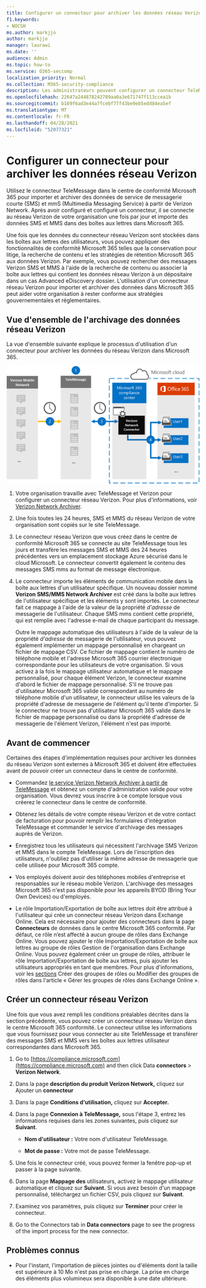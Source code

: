 ```yaml
---
title: Configurer un connecteur pour archiver les données réseau Verizon dans Microsoft 365
f1.keywords:
- NOCSH
ms.author: markjjo
author: markjjo
manager: laurawi
ms.date: ''
audience: Admin
ms.topic: how-to
ms.service: O365-seccomp
localization_priority: Normal
ms.collection: M365-security-compliance
description: Les administrateurs peuvent configurer un connecteur TeleMessage pour importer et archiver des SMS MMS et des données MMS à partir du réseau Verizon dans Microsoft 365. Cela vous permet d'archiver des données provenant de sources de données tierces dans Microsoft 365 afin de pouvoir utiliser des fonctionnalités de conformité telles que la conservation légale, la recherche de contenu et les stratégies de rétention pour gérer les données tierces de votre organisation.
ms.openlocfilehash: 22647a244878242789aa0a3e671747f113ccea1b
ms.sourcegitcommit: b169f6ad3e44a7fcebf77f43be9eb5edd84ea5ef
ms.translationtype: MT
ms.contentlocale: fr-FR
ms.lasthandoff: 04/28/2021
ms.locfileid: "52077321"
---
```

# <a name="set-up-a-connector-to-archive-verizon-network-data"></a>Configurer un connecteur pour archiver les données réseau Verizon

Utilisez le connecteur TeleMessage dans le centre de conformité Microsoft 365 pour importer et archiver des données de service de messagerie courte (SMS) et mmS (Multimedia Messaging Service) à partir de Verizon Network. Après avoir configuré et configuré un connecteur, il se connecte au réseau Verizon de votre organisation une fois par jour et importe des données SMS et MMS dans des boîtes aux lettres dans Microsoft 365.

Une fois que les données du connecteur réseau Verizon sont stockées dans les boîtes aux lettres des utilisateurs, vous pouvez appliquer des fonctionnalités de conformité Microsoft 365 telles que la conservation pour litige, la recherche de contenu et les stratégies de rétention Microsoft 365 aux données Verizon. Par exemple, vous pouvez rechercher des messages Verizon SMS et MMS à l'aide de la recherche de contenu ou associer la boîte aux lettres qui contient les données réseau Verizon à un dépositaire dans un cas Advanced eDiscovery dossier. L'utilisation d'un connecteur réseau Verizon pour importer et archiver des données dans Microsoft 365 peut aider votre organisation à rester conforme aux stratégies gouvernementales et réglementaires.

## <a name="overview-of-archiving-verizon-network-data"></a>Vue d'ensemble de l'archivage des données réseau Verizon

La vue d'ensemble suivante explique le processus d'utilisation d'un connecteur pour archiver les données du réseau Verizon dans Microsoft 365.

![Flux de travail d'archivage du réseau Verizon](../media/VerizonNetworkConnectorWorkflow.png)

1. Votre organisation travaille avec TeleMessage et Verizon pour configurer un connecteur réseau Verizon. Pour plus d'informations, voir [Verizon Network Archiver](https://www.telemessage.com/office365-activation-for-verizon-network-archiver/).

2. Une fois toutes les 24 heures, SMS et MMS du réseau Verizon de votre organisation sont copiés sur le site TeleMessage.

3. Le connecteur réseau Verizon que vous créez dans le centre de conformité Microsoft 365 se connecte au site TeleMessage tous les jours et transfère les messages SMS et MMS des 24 heures précédentes vers un emplacement stockage Azure sécurisé dans le cloud Microsoft. Le connecteur convertit également le contenu des messages SMS mms au format de message électronique.

4. Le connecteur importe les éléments de communication mobile dans la boîte aux lettres d'un utilisateur spécifique. Un nouveau dossier nommé **Verizon SMS/MMS Network Archiver** est créé dans la boîte aux lettres de l'utilisateur spécifique et les éléments y sont importés. Le connecteur fait ce mappage à l'aide de la valeur de la propriété *d'adresse* de messagerie de l'utilisateur. Chaque SMS mms contient cette propriété, qui est remplie avec l'adresse e-mail de chaque participant du message.

   Outre le mappage automatique des utilisateurs à l'aide de la valeur de la propriété *d'adresse* de messagerie de l'utilisateur, vous pouvez également implémenter un mappage personnalisé en chargeant un fichier de mappage CSV. Ce fichier de mappage contient le numéro de téléphone mobile et l'adresse Microsoft 365 courrier électronique correspondante pour les utilisateurs de votre organisation. Si vous activez à la fois le mappage utilisateur automatique et le mappage personnalisé, pour chaque élément Verizon, le connecteur examine d'abord le fichier de mappage personnalisé. S'il ne trouve pas d'utilisateur Microsoft 365 valide correspondant au numéro de téléphone mobile d'un utilisateur, le connecteur utilise les valeurs de la propriété d'adresse de messagerie de l'élément qu'il tente d'importer. Si le connecteur ne trouve pas d'utilisateur Microsoft 365 valide dans le fichier de mappage personnalisé ou dans la propriété d'adresse de messagerie de l'élément Verizon, l'élément n'est pas importé.

## <a name="before-you-begin"></a>Avant de commencer

Certaines des étapes d'implémentation requises pour archiver les données du réseau Verizon sont externes à Microsoft 365 et doivent être effectuées avant de pouvoir créer un connecteur dans le centre de conformité.

- Commandez [le service Verizon Network Archiver à partir de TeleMessage](https://www.telemessage.com/mobile-archiver/order-mobile-archiver-for-o365) et obtenez un compte d'administration valide pour votre organisation. Vous devrez vous inscrire à ce compte lorsque vous créerez le connecteur dans le centre de conformité.

- Obtenez les détails de votre compte réseau Verizon et de votre contact de facturation pour pouvoir remplir les formulaires d'intégration TeleMessage et commander le service d'archivage des messages auprès de Verizon.

- Enregistrez tous les utilisateurs qui nécessitent l'archivage SMS Verizon et MMS dans le compte TeleMessage. Lors de l'inscription des utilisateurs, n'oubliez pas d'utiliser la même adresse de messagerie que celle utilisée pour Microsoft 365 compte.

- Vos employés doivent avoir des téléphones mobiles d'entreprise et responsables sur le réseau mobile Verizon. L'archivage des messages Microsoft 365 n'est pas disponible pour les appareils BYOD (Bring Your Own Devices) ou d'employés.

- Le rôle Importation/Exportation de boîte aux lettres doit être attribué à l'utilisateur qui crée un connecteur réseau Verizon dans Exchange Online. Cela est nécessaire pour ajouter des connecteurs dans la page **Connecteurs** de données dans le centre Microsoft 365 conformité. Par défaut, ce rôle n’est affecté à aucun groupe de rôles dans Exchange Online. Vous pouvez ajouter le rôle Importation/Exportation de boîte aux lettres au groupe de rôles Gestion de l'organisation dans Exchange Online. Vous pouvez également créer un groupe de rôles, attribuer le rôle Importation/Exportation de boîte aux lettres, puis ajouter les utilisateurs appropriés en tant que membres. Pour plus d'informations, voir les [sections](/Exchange/permissions-exo/role-groups#modify-role-groups) Créer des groupes de rôles ou Modifier des groupes de rôles dans l'article « Gérer les groupes de rôles dans Exchange Online ». [](/Exchange/permissions-exo/role-groups#create-role-groups)

## <a name="create-a-verizon-network-connector"></a>Créer un connecteur réseau Verizon

Une fois que vous avez rempli les conditions préalables décrites dans la section précédente, vous pouvez créer un connecteur réseau Verizon dans le centre Microsoft 365 conformité. Le connecteur utilise les informations que vous fournissez pour vous connecter au site TeleMessage et transférer des messages SMS et MMS vers les boîtes aux lettres utilisateur correspondantes dans Microsoft 365.

1. Go to [https://compliance.microsoft.com](https://compliance.microsoft.com) and then click Data **connectors**  >  **Verizon Network**.

2. Dans la page **description du produit Verizon Network,** cliquez sur Ajouter un **connecteur**

3. Dans la page **Conditions d'utilisation,** cliquez sur **Accepter.**

4. Dans la page **Connexion à TeleMessage,** sous l'étape 3, entrez les informations requises dans les zones suivantes, puis cliquez sur **Suivant**.
  
   - **Nom d'utilisateur :** Votre nom d'utilisateur TeleMessage.

   - **Mot de passe :** Votre mot de passe TeleMessage.

5. Une fois le connecteur créé, vous pouvez fermer la fenêtre pop-up et passer à la page suivante.

6. Dans la page **Mappage des** utilisateurs, activez le mappage utilisateur automatique et cliquez sur **Suivant.** Si vous avez besoin d'un mappage personnalisé, téléchargez un fichier CSV, puis cliquez sur **Suivant**.

7. Examinez vos paramètres, puis cliquez sur **Terminer** pour créer le connecteur.

8. Go to the Connectors tab in **Data connectors** page to see the progress of the import process for the new connector.

## <a name="known-issues"></a>Problèmes connus

- Pour l'instant, l'importation de pièces jointes ou d'éléments dont la taille est supérieure à 10 Mo n'est pas prise en charge. La prise en charge des éléments plus volumineux sera disponible à une date ultérieure.